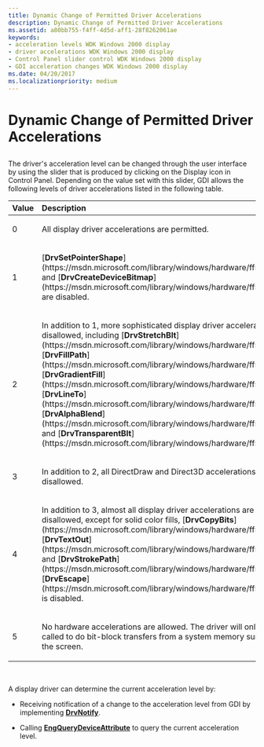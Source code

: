 ```yaml
---
title: Dynamic Change of Permitted Driver Accelerations
description: Dynamic Change of Permitted Driver Accelerations
ms.assetid: a80bb755-f4ff-4d5d-aff1-28f8262061ae
keywords:
- acceleration levels WDK Windows 2000 display
- driver accelerations WDK Windows 2000 display
- Control Panel slider control WDK Windows 2000 display
- GDI acceleration changes WDK Windows 2000 display
ms.date: 04/20/2017
ms.localizationpriority: medium
---
```


# Dynamic Change of Permitted Driver Accelerations


## <span id="ddk_dynamic_change_of_permitted_driver_accelerations_gg"></span><span id="DDK_DYNAMIC_CHANGE_OF_PERMITTED_DRIVER_ACCELERATIONS_GG"></span>


The driver's acceleration level can be changed through the user interface by using the slider that is produced by clicking on the Display icon in Control Panel. Depending on the value set with this slider, GDI allows the following levels of driver accelerations listed in the following table.

<table>
<colgroup>
<col width="50%" />
<col width="50%" />
</colgroup>
<thead>
<tr class="header">
<th align="left">Value</th>
<th align="left">Description</th>
</tr>
</thead>
<tbody>
<tr class="odd">
<td align="left"><p>0</p></td>
<td align="left"><p>All display driver accelerations are permitted.</p></td>
</tr>
<tr class="even">
<td align="left"><p>1</p></td>
<td align="left"><p>[<strong>DrvSetPointerShape</strong>](https://msdn.microsoft.com/library/windows/hardware/ff556289) and [<strong>DrvCreateDeviceBitmap</strong>](https://msdn.microsoft.com/library/windows/hardware/ff556185) are disabled.</p></td>
</tr>
<tr class="odd">
<td align="left"><p>2</p></td>
<td align="left"><p>In addition to 1, more sophisticated display driver accelerations are disallowed, including [<strong>DrvStretchBlt</strong>](https://msdn.microsoft.com/library/windows/hardware/ff556302), [<strong>DrvFillPath</strong>](https://msdn.microsoft.com/library/windows/hardware/ff556220), [<strong>DrvGradientFill</strong>](https://msdn.microsoft.com/library/windows/hardware/ff556236), [<strong>DrvLineTo</strong>](https://msdn.microsoft.com/library/windows/hardware/ff556245), [<strong>DrvAlphaBlend</strong>](https://msdn.microsoft.com/library/windows/hardware/ff556176), and [<strong>DrvTransparentBlt</strong>](https://msdn.microsoft.com/library/windows/hardware/ff557283).</p></td>
</tr>
<tr class="even">
<td align="left"><p>3</p></td>
<td align="left"><p>In addition to 2, all DirectDraw and Direct3D accelerations are disallowed.</p></td>
</tr>
<tr class="odd">
<td align="left"><p>4</p></td>
<td align="left"><p>In addition to 3, almost all display driver accelerations are disallowed, except for solid color fills, [<strong>DrvCopyBits</strong>](https://msdn.microsoft.com/library/windows/hardware/ff556182), [<strong>DrvTextOut</strong>](https://msdn.microsoft.com/library/windows/hardware/ff557277), and [<strong>DrvStrokePath</strong>](https://msdn.microsoft.com/library/windows/hardware/ff556316). [<strong>DrvEscape</strong>](https://msdn.microsoft.com/library/windows/hardware/ff556217) is disabled.</p></td>
</tr>
<tr class="even">
<td align="left"><p>5</p></td>
<td align="left"><p>No hardware accelerations are allowed. The driver will only be called to do bit-block transfers from a system memory surface to the screen.</p></td>
</tr>
</tbody>
</table>

 

A display driver can determine the current acceleration level by:

-   Receiving notification of a change to the acceleration level from GDI by implementing [**DrvNotify**](https://msdn.microsoft.com/library/windows/hardware/ff556252).

-   Calling [**EngQueryDeviceAttribute**](https://msdn.microsoft.com/library/windows/hardware/ff564986) to query the current acceleration level.

 

 





